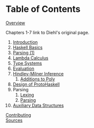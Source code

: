 # Table of Contents

[Overview](Overview)

Chapters 1-7 link to Diehl's original page.

1. [Introduction](http://dev.stephendiehl.com/fun/000_introduction.html)
2. [Haskell Basics](http://dev.stephendiehl.com/fun/001_basics.html)
3. [Parsing (1)](http://dev.stephendiehl.com/fun/002_parsers.html)
4. [Lambda Calculus](http://dev.stephendiehl.com/fun/003_lambda_calculus.html)
5. [Type Systems](http://dev.stephendiehl.com/fun/004_type_systems.html)
6. [Evaluation](http://dev.stephendiehl.com/fun/005_evaluation.html)
7. [Hindley-Milner Inference](http://dev.stephendiehl.com/fun/006_hindley_milner.html)
   1. [Additions to Poly](7/7.5_additions_to_poly)
8. [Design of ProtoHaskell](8/design_of_protohaskell)
9. Parsing
   1. [Lexing](9/9.1_lexing)
   2. [Parsing](9/9.2_parsing)
10. [Auxiliary Data Structures](10/auxiliary_data_structures_overview)


[Contributing](Contributing)  
[Sources](Sources)
